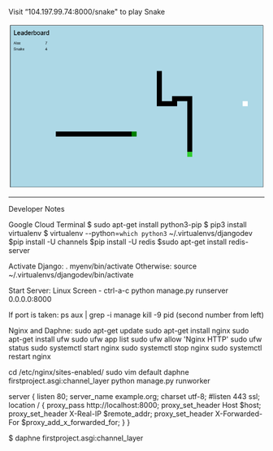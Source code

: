 Visit “104.197.99.74:8000/snake" to play Snake

![Alt text](/snake.png?raw=true "Cover")

----------------------------------------------

Developer Notes

Google Cloud Terminal
$ sudo apt-get install python3-pip
$ pip3 install virtualenv
$ virtualenv --python=`which python3` ~/.virtualenvs/djangodev
$pip install -U channels
$pip install -U redis
$sudo apt-get install redis-server

Activate Django:
. myenv/bin/activate
Otherwise:
source ~/.virtualenvs/djangodev/bin/activate


Start Server: 
Linux Screen - ctrl-a-c
python manage.py runserver 0.0.0.0:8000

If port is taken:
ps aux | grep -i manage
kill -9 pid (second number from left)

Nginx and Daphne:
sudo apt-get update
sudo apt-get install nginx
sudo apt-get install ufw
sudo ufw app list
sudo ufw allow 'Nginx HTTP'
sudo ufw status
sudo systemctl start nginx
sudo systemctl stop nginx
sudo systemctl restart nginx

cd /etc/nginx/sites-enabled/
sudo vim default
daphne firstproject.asgi:channel_layer
python manage.py runworker


server {
    listen 80;
    server_name example.org;
    charset utf-8;
    #listen 443 ssl;
    location / {
        proxy_pass http://localhost:8000;
        proxy_set_header Host $host;
        proxy_set_header X-Real-IP $remote_addr;
        proxy_set_header X-Forwarded-For $proxy_add_x_forwarded_for;
    }
}

$ daphne firstproject.asgi:channel_layer
